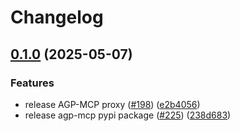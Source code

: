 # Changelog

## [0.1.0](https://github.com/agntcy/agp/compare/agp-mcp-v0.1.0...agp-mcp-v0.1.0) (2025-05-07)


### Features

* release AGP-MCP proxy ([#198](https://github.com/agntcy/agp/issues/198)) ([e2b4056](https://github.com/agntcy/agp/commit/e2b40564da271e8bfa732e81a3ce41690b0e6663))
* release agp-mcp pypi package ([#225](https://github.com/agntcy/agp/issues/225)) ([238d683](https://github.com/agntcy/agp/commit/238d68300134dc6771191077b9b18525609bb7af))
